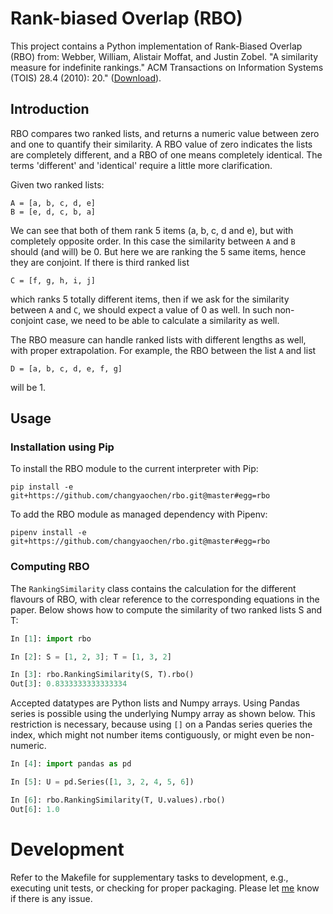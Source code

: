 # Rank-biased Overlap (RBO)

This project contains a Python implementation of Rank-Biased Overlap (RBO) from: Webber, William, Alistair Moffat, and Justin Zobel. "A similarity measure for indefinite rankings." ACM Transactions on Information Systems (TOIS) 28.4 (2010): 20." ([Download][paper]).


## Introduction

RBO compares two ranked lists, and returns a numeric value between zero and one to quantify their similarity.
A RBO value of zero indicates the lists are completely different, and a RBO of one means completely identical. The terms 'different' and 'identical' require a little more clarification. 

Given two ranked lists:

    A = [a, b, c, d, e]
    B = [e, d, c, b, a]

We can see that both of them rank 5 items (a, b, c, d and e), but with completely opposite order. In this case the similarity between `A` and `B` should (and will) be 0. But here we are ranking the 5 same items, hence they are conjoint. If there is third ranked list

    C = [f, g, h, i, j]

which ranks 5 totally different items, then if we ask for the similarity between `A` and `C`, we should expect a value of 0 as well. In such non-conjoint case, we need to be able to calculate a similarity as well.

The RBO measure can handle ranked lists with different lengths as well, with proper extrapolation. For example, the RBO between the list `A` and list 

    D = [a, b, c, d, e, f, g]

will be 1. 


## Usage

### Installation using Pip

To install the RBO module to the current interpreter with Pip:

    pip install -e git+https://github.com/changyaochen/rbo.git@master#egg=rbo

To add the RBO module as managed dependency with Pipenv:

    pipenv install -e git+https://github.com/changyaochen/rbo.git@master#egg=rbo

### Computing RBO

The `RankingSimilarity` class contains the calculation for the different flavours of RBO, with clear reference to the corresponding equations in the paper.
Below shows how to compute the similarity of two ranked lists S and T:

```python
In [1]: import rbo

In [2]: S = [1, 2, 3]; T = [1, 3, 2]

In [3]: rbo.RankingSimilarity(S, T).rbo()
Out[3]: 0.8333333333333334
```

Accepted datatypes are Python lists and Numpy arrays.
Using Pandas series is possible using the underlying Numpy array as shown below. This restriction is necessary, because using `[]` on a Pandas series queries the index, which might not number items contiguously, or might even be non-numeric.

```python
In [4]: import pandas as pd

In [5]: U = pd.Series([1, 3, 2, 4, 5, 6])

In [6]: rbo.RankingSimilarity(T, U.values).rbo()
Out[6]: 1.0
```


# Development

Refer to the Makefile for supplementary tasks to development, e.g., executing unit tests, or checking for proper packaging.
Please let [me][contact] know if there is any issue.

[contact]: mailto:changyao.chen@gmail.com
[paper]: http://w.codalism.com/research/papers/wmz10_tois.pdf
